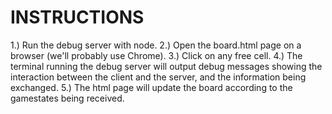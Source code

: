 INSTRUCTIONS
============

1.) Run the debug server with node.
2.) Open the board.html page on a browser (we'll probably use Chrome).
3.) Click on any free cell.
4.) The terminal running the debug server will output debug messages showing the interaction
between the client and the server, and the information being exchanged.
5.) The html page will update the board according to the gamestates being received.
